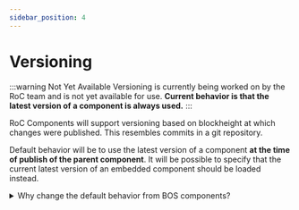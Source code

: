 ```yaml
---
sidebar_position: 4
---
```


# Versioning

:::warning Not Yet Available
Versioning is currently being worked on by the RoC team and is not yet available for use. **Current behavior is that the latest version of a component is always used.**
:::

RoC Components will support versioning based on blockheight at which changes were published. This resembles commits in a git repository.

Default behavior will be to use the latest version of a component **at the time of publish of the parent component**. It will be possible to specify that the current latest version of an embedded component should be loaded instead.

<details>
  <summary>Why change the default behavior from BOS components?</summary>
  <p>Locking embedded components to their state at time of publish will lead to more predictable frontend behavior across the ecosystem. We have often seen broken UI as a result of component authors not locking their embeds to a specific version and the embedded component changing in functionality or presentation.</p>
</details>